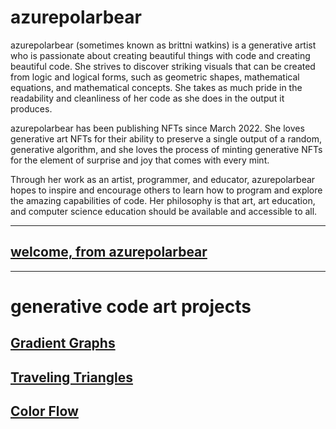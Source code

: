 # azurepolarbear

azurepolarbear (sometimes known as brittni watkins) is a generative artist who is
passionate about creating beautiful things with code and creating beautiful code.
She strives to discover striking visuals that can be created from logic and logical forms,
such as geometric shapes, mathematical equations, and mathematical concepts.
She takes as much pride in the readability and cleanliness of her code as she does in the output it produces.

azurepolarbear has been publishing NFTs since March 2022.
She loves generative art NFTs for their ability to preserve
a single output of a random, generative algorithm, 
and she loves the process of minting generative NFTs for the element of 
surprise and joy that comes with every mint.

Through her work as an artist, programmer, and educator, azurepolarbear hopes to 
inspire and encourage others to learn how to program and explore the amazing capabilities of code. 
Her philosophy is that art, art education, and computer science education should be 
available and accessible to all.

----

## [welcome, from azurepolarbear](./welcome.md)

----

# generative code art projects

## [Gradient Graphs](./generative-art/gradient-graphs)

## [Traveling Triangles](./generative-art/traveling-triangles)

## [Color Flow](./generative-art/color-flow)
